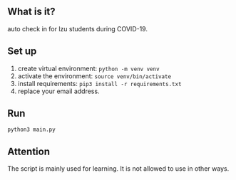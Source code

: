 ## What is it?

auto check in for lzu students during COVID-19.

## Set up

1. create virtual environment: `python -m venv venv`
2. activate the environment: `source venv/bin/activate`
3. install requirements: `pip3 install -r requirements.txt`
4. replace your email address.

## Run

`python3 main.py`

## Attention

The script is mainly used for learning.
It is not allowed to use in other ways.
